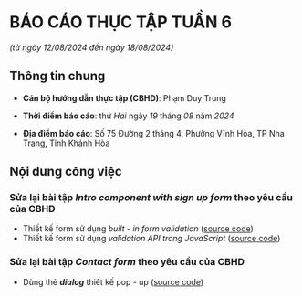 # BÁO CÁO THỰC TẬP TUẦN 6

_(từ ngày 12/08/2024 đến ngày 18/08/2024)_

## Thông tin chung

- **Cán bộ hướng dẫn thực tập (CBHD)**: Phạm Duy Trung

- **Thời điểm báo cáo**: thứ _Hai_ ngày _19_ tháng _08_ năm _2024_

- **Địa điểm báo cáo**: Số 75 Đường 2 tháng 4, Phường Vĩnh Hòa, TP Nha Trang, Tỉnh Khánh Hòa

## Nội dung công việc

<section>
    <h3>Sửa lại bài tập <em><strong>Intro component with sign up form</strong></em> theo yêu cầu của <strong>CBHD</strong></h3>
    <ul>
        <li>Thiết kế form sử dụng <em>built - in form validation</em> (<a href="https://github.com/hieutrantrong21520859MMCL21/FrontEndPractice_Intern_IntroComponentWithSignUpForm/tree/built-in-form-validation">source code</a>)</li>
        <li>Thiết kế form sử dụng <em>validation API trong JavaScript</em> (<a href="https://github.com/hieutrantrong21520859MMCL21/FrontEndPractice_Intern_IntroComponentWithSignUpForm/tree/validation-api-javascript">source code</a>)</li>
    </ul>
    <h3>Sửa lại bài tập <em><strong>Contact form</strong></em> theo yêu cầu của <strong>CBHD</strong></h3>
    <ul>
        <li>Dùng thẻ <em><strong>dialog</strong></em> thiết kế pop - up (<a href="https://github.com/hieutrantrong21520859MMCL21/FrontEndPractice_Intern_ContactForm">source code</a>)</li>
    </ul>
</section>